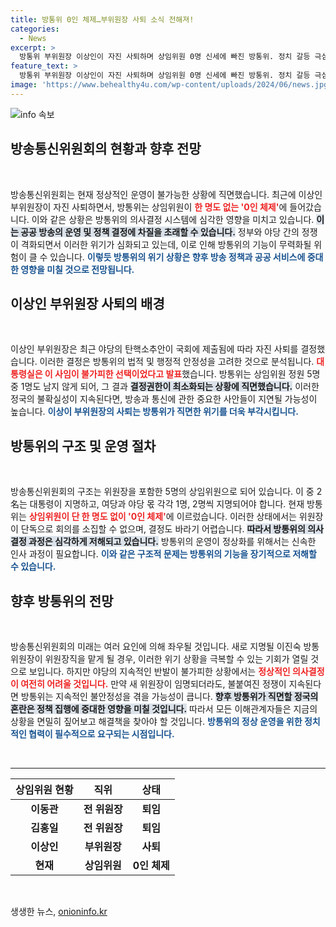 ```yaml
---
title: 방통위 0인 체제…부위원장 사퇴 소식 전해져!
categories:
  - News
excerpt: >
  방통위 부위원장 이상인이 자진 사퇴하며 상임위원 0명 신세에 빠진 방통위. 정치 갈등 극심, 앞으로의 상황은 더욱 혼란스러워질 전망. 클릭해 자세히 알아보세요!
feature_text: >
  방통위 부위원장 이상인이 자진 사퇴하며 상임위원 0명 신세에 빠진 방통위. 정치 갈등 극심, 앞으로의 상황은 더욱 혼란스러워질 전망. 클릭해 자세히 알아보세요!
image: 'https://www.behealthy4u.com/wp-content/uploads/2024/06/news.jpg'
---
```


<p><img src="https://www.behealthy4u.com/wp-content/uploads/2024/06/news.jpg" alt="info 속보" /></p>

<h2 data-ke-size="size26">방송통신위원회의 현황과 향후 전망</h2>

<p data-ke-size="size16">&nbsp;</p>

<p>방송통신위원회는 현재 정상적인 운영이 불가능한 상황에 직면했습니다. 최근에 이상인 부위원장이 자진 사퇴하면서, 방통위는 상임위원이 <b><span style="color: #ee2323;">한 명도 없는 '0인 체제'</span></b>에 들어갔습니다. 이와 같은 상황은 방통위의 의사결정 시스템에 심각한 영향을 미치고 있습니다. <b><span style="background-color: #21538527;">이는 공공 방송의 운영 및 정책 결정에 차질을 초래할 수 있습니다.</span></b> 정부와 야당 간의 정쟁이 격화되면서 이러한 위기가 심화되고 있는데, 이로 인해 방통위의 기능이 무력화될 위험이 클 수 있습니다. <b><span style="color: #1a5490;">이렇듯 방통위의 위기 상황은 향후 방송 정책과 공공 서비스에 중대한 영향을 미칠 것으로 전망됩니다.</span></b></p>

<h2 data-ke-size="size26">이상인 부위원장 사퇴의 배경</h2>

<p data-ke-size="size16">&nbsp;</p>

<p>이상인 부위원장은 최근 야당의 탄핵소추안이 국회에 제출됨에 따라 자진 사퇴를 결정했습니다. 이러한 결정은 방통위의 법적 및 행정적 안정성을 고려한 것으로 분석됩니다. <b><span style="color: #ee2323;">대통령실은 이 사임이 불가피한 선택이었다고 발표</span></b>했습니다. 방통위는 상임위원 정원 5명 중 1명도 남지 않게 되어, 그 결과 <b><span style="background-color: #21538527;">결정권한이 최소화되는 상황에 직면했습니다.</span></b> 이러한 정국의 불확실성이 지속된다면, 방송과 통신에 관한 중요한 사안들이 지연될 가능성이 높습니다. <b><span style="color: #1a5490;">이상이 부위원장의 사퇴는 방통위가 직면한 위기를 더욱 부각시킵니다.</span></b></p>

<h2 data-ke-size="size26">방통위의 구조 및 운영 절차</h2>

<p data-ke-size="size16">&nbsp;</p>

<p>방송통신위원회의 구조는 위원장을 포함한 5명의 상임위원으로 되어 있습니다. 이 중 2名는 대통령이 지명하고, 여당과 야당 몫 각각 1명, 2명씩 지명되어야 합니다. 현재 방통위는 <b><span style="color: #ee2323;">상임위원이 단 한 명도 없이 '0인 체제'</span></b>에 이르렀습니다. 이러한 상태에서는 위원장이 단독으로 회의를 소집할 수 없으며, 결정도 바라기 어렵습니다. <b><span style="background-color: #21538527;">따라서 방통위의 의사 결정 과정은 심각하게 저해되고 있습니다.</span></b> 방통위의 운영이 정상화를 위해서는 신속한 인사 과정이 필요합니다. <b><span style="color: #1a5490;">이와 같은 구조적 문제는 방통위의 기능을 장기적으로 저해할 수 있습니다.</span></b></p>

<h2 data-ke-size="size26">향후 방통위의 전망</h2>

<p data-ke-size="size16">&nbsp;</p>

<p>방송통신위원회의 미래는 여러 요인에 의해 좌우될 것입니다. 새로 지명될 이진숙 방통위원장이 위원장직을 맡게 될 경우, 이러한 위기 상황을 극복할 수 있는 기회가 열릴 것으로 보입니다. 하지만 야당의 지속적인 반발이 불가피한 상황에서는 <b><span style="color: #ee2323;">정상적인 의사결정이 여전히 어려울 것입니다.</span></b> 만약 새 위원장이 임명되더라도, 불붙여진 정쟁이 지속된다면 방통위는 지속적인 불안정성을 겪을 가능성이 큽니다. <b><span style="background-color: #21538527;">향후 방통위가 직면할 정국의 혼란은 정책 집행에 중대한 영향을 미칠 것입니다.</span></b> 따라서 모든 이해관계자들은 지금의 상황을 면밀히 짚어보고 해결책을 찾아야 할 것입니다. <b><span style="color: #1a5490;">방통위의 정상 운영을 위한 정치적인 협력이 필수적으로 요구되는 시점입니다.</span></b></p>

<p data-ke-size="size16">&nbsp;</p>

<hr />

<table style="width: 100%; border-collapse: collapse;">
  <thead>
    <tr>
      <th style="text-align: center; height: 17px;"><b>상임위원 현황</b></th>
      <th style="text-align: center; height: 17px;"><b>직위</b></th>
      <th style="text-align: center; height: 17px;"><b>상태</b></th>
    </tr>
  </thead>
  <tbody>
    <tr>
      <td style="text-align: center; height: 17px;"><b>이동관</b></td>
      <td style="text-align: center; height: 17px;"><b>전 위원장</b></td>
      <td style="text-align: center; height: 17px;"><b>퇴임</b></td>
    </tr>
    <tr>
      <td style="text-align: center; height: 17px;"><b>김홍일</b></td>
      <td style="text-align: center; height: 17px;"><b>전 위원장</b></td>
      <td style="text-align: center; height: 17px;"><b>퇴임</b></td>
    </tr>
    <tr>
      <td style="text-align: center; height: 17px;"><b>이상인</b></td>
      <td style="text-align: center; height: 17px;"><b>부위원장</b></td>
      <td style="text-align: center; height: 17px;"><b>사퇴</b></td>
    </tr>
    <tr>
      <td style="text-align: center; height: 17px;"><b>현재</b></td>
      <td style="text-align: center; height: 17px;"><b>상임위원</b></td>
      <td style="text-align: center; height: 17px;"><b>0인 체제</b></td>
    </tr>
  </tbody>
</table>

<p data-ke-size="size16">&nbsp;</p>
생생한 뉴스, <a href="https://onioninfo.kr" rel="dofollow">onioninfo.kr</a>


